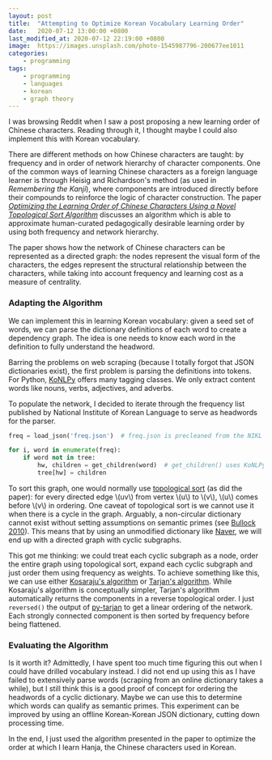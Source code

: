 ```yaml
---
layout: post
title:  "Attempting to Optimize Korean Vocabulary Learning Order"
date:   2020-07-12 13:00:00 +0800
last_modified_at: 2020-07-12 22:19:00 +0800
image:  https://images.unsplash.com/photo-1545987796-200677ee1011
categories: 
    - programming
tags:
    - programming 
    - languages 
    - korean
    - graph theory
---
```


I was browsing Reddit when I saw a post proposing a new learning order of Chinese characters. Reading through it, I thought maybe I could also implement this with Korean vocabulary.

There are different methods on how Chinese characters are taught: by frequency and in order of network hierarchy of character components. One of the common ways of learning Chinese characters as a foreign language learner is through Heisig and Richardson's method (as used in *Remembering the Kanji*), where components are introduced directly before their compounds to reinforce the logic of character construction. The paper [*Optimizing the Learning Order of Chinese Characters Using a Novel Topological Sort Algorithm*](https://doi.org/10.1371/journal.pone.0163623) discusses an algorithm which is able to approximate human-curated pedagogically desirable learning order by using both frequency and network hierarchy.

The paper shows how the network of Chinese characters can be represented as a directed  graph: the nodes represent the visual form of the characters, the edges represent the structural relationship between the characters, while taking into account frequency and learning cost as a measure of centrality.

### Adapting the Algorithm

We can implement this in learning Korean vocabulary: given a seed set of words, we can parse the dictionary definitions of each word to create a dependency graph. The idea is one needs to know each word in the definition to fully understand the headword.

Barring the problems on web scraping (because I totally forgot that JSON dictionaries exist), the first problem is parsing the definitions into tokens. For Python, [KoNLPy](https://github.com/konlpy/konlpy) offers many tagging classes. We only extract content words like nouns, verbs, adjectives, and adverbs. 

To populate the network, I decided to iterate through the frequency list published by National Institute of Korean Language to serve as headwords for the parser.

```python
freq = load_json('freq.json')  # freq.json is precleaned from the NIKL data.

for i, word in enumerate(freq):
    if word not in tree:
        hw, children = get_children(word)  # get_children() uses KoNLPy to parse.
        tree[hw] = children
```

To sort this graph, one would normally use [topological sort](https://en.wikipedia.org/wiki/Topological_sorting) (as did the paper): for every directed edge \\(uv\\) from vertex \\(u\\) to \\(v\\), \\(u\\) comes before \\(v\\) in ordering. One caveat of topological sort is we cannot use it when there is a cycle in the graph. Arguably, a non-circular dictionary cannot exist without setting assumptions on semantic primes (see [Bullock 2010](https://doi.org/10.1093/ijl/ecq035)). This means that by using an unmodified dictionary like [Naver](http://ko.dict.naver.com/), we will end up with a directed graph with cyclic subgraphs.

This got me thinking: we could treat each cyclic subgraph as a node, order the entire graph using topological sort, expand each cyclic subgraph and just order them using frequency as weights. To achieve something like this, we can use either [Kosaraju's algorithm](https://en.wikipedia.org/wiki/Kosaraju%27s_algorithm) or [Tarjan's algorithm](https://en.wikipedia.org/wiki/Tarjan%27s_strongly_connected_components_algorithm). While Kosaraju's algorithm is conceptually simpler, Tarjan's algorithm automatically returns the components in a reverse topological order. I just `reversed()` the output of [py-tarjan](https://github.com/bwesterb/py-tarjan) to get a linear ordering of the network. Each strongly connected component is then sorted by frequency before being flattened.

### Evaluating the Algorithm

Is it worth it? Admittedly, I have spent too much time figuring this out when I could have drilled vocabulary instead. I did not end up using this as I have failed to extensively parse words (scraping from an online dictionary takes a while), but I still think this is a good proof of concept for ordering the headwords of a cyclic dictionary. Maybe we can use this to determine which words can qualify as semantic primes. This experiment can be improved by using an offline Korean-Korean JSON dictionary, cutting down processing time.

In the end, I just used the algorithm presented in the paper to optimize the order at which I learn Hanja, the Chinese characters used in Korean.
